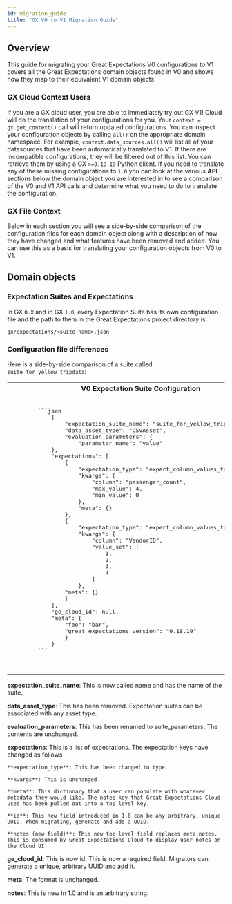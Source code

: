 ```yaml
---
id: migration_guide
title: "GX V0 to V1 Migration Guide"
---
```


## Overview
This guide for migrating your Great Expectations V0 configurations to V1 covers all the Great Expectations domain objects found in V0 and shows how they map to their equivalent V1 domain objects.

### GX Cloud Context Users
If you are a GX cloud user, you are able to immediately try out GX V1! Cloud will do the translation of your configurations for you. Your `context = gx.get_context()` call will return updated configurations. You can inspect your configuration objects by calling `all()` on the appropriate domain namespace. For example, `context.data_sources.all()` will list all of your datasources that have been automatically translated to V1. If there are incompatible configurations, they will be filtered out of this list. You can retrieve them by using a GX `>=0.18.19` Python client. If you need to translate any of these missing configurations to `1.0` you can look at the various **API** sections below the domain object you are interested in to see a comparison of the V0 and V1 API calls and determine what you need to do to translate the configuration.

### GX File Context 
Below in each section you will see a side-by-side comparison of the configuration files for each domain object along with a description of how they have changed and what features have been removed and added. You can use this as a basis for translating your configuration objects from V0 to V1.

## Domain objects

### Expectation Suites and Expectations
In GX `0.X` and in GX `1.0`, every Expectation Suite has its own configuration file and the path to them in the Great Expectations project directory is:

`gx/expectations/<suite_name>.json`

### Configuration file differences

Here is a side-by-side comparison of a suite called `suite_for_yellow_tripdata`:

<table>
    <tr>
        <th>V0 Expectation Suite Configuration</th>
        <th>V1 Expectation Suite Configuration</th>
    </tr>
    <tr>
        <td><pre>
        ```json
            {
                "expectation_suite_name": "suite_for_yellow_tripdata",
                "data_asset_type": "CSVAsset",
                "evaluation_parameters": {
                    "parameter_name": "value"
            },
            "expectations": [
                {
                    "expectation_type": "expect_column_values_to_be_between",
                    "kwargs": {
                        "column": "passenger_count",
                        "max_value": 4,
                        "min_value": 0
                    },
                    "meta": {}
                },
                {
                    "expectation_type": "expect_column_values_to_be_in_set",
                    "kwargs": {
                        "column": "VendorID",
                        "value_set": [
                            1,
                            2,
                            3,
                            4
                        ]
                    },
                "meta": {}
                }
            ],
            "ge_cloud_id": null,
            "meta": {
                "foo": "bar",
                "great_expectations_version": "0.18.19"
                }
            }              
        ```
        </pre></td>
        <td><pre>
        ```json
        {
            "name": "suite_for_yellow_tripdata",
            "suite_parameters": {
                "parameter_name": "value"
            },
            "expectations": [
                {
                    "type": "expect_column_values_to_be_between",
                    "kwargs": {
                        "column": "passenger_count",
                        "max_value": 4.0,
                        "min_value": 0.0
                    },
                    "meta": {},
                    "id": "24dc475c-38a3-4234-ab47-b13d0f233242"
                },
                {
                    "type": "expect_column_values_to_be_in_set",
                    "kwargs": {
                        "column": "VendorID",
                        "value_set": [
                            1,
                            2,
                            3,
                            4
                        ]
                    },
                    "meta": {},
                    "id": "d8b3b4e9-296f-4dd5-bd29-aac6a00cba1c"
                }
            ],
            "id": "77373d6f-3561-4d62-b150-96c36dccbe55",
            "meta": {
                "foo": "bar",
                "great_expectations_version": "1.0.0"
            },
            "notes": "This is a new field."
        }            
        ```
        </pre></td>
    </tr>
</table>

**expectation_suite_name**: This is now called name and has the name of the suite.

**data_asset_type**: This has been removed. Expectation suites can be associated with any asset type.

**evaluation_parameters**: This has been renamed to suite_parameters. The contents are unchanged.

**expectations**: This is a list of expectations. The expectation keys have changed as follows

    **expectation_type**: This has been changed to type.

    **kwargs**: This is unchanged

    **meta**: This dictionary that a user can populate with whatever metadata they would like. The notes key that Great Expectations Cloud used has been pulled out into a top level key.

    **id**: This new field introduced in 1.0 can be any arbitrary, unique UUID. When migrating, generate and add a UUID.

    **notes (new field)**: This new top-level field replaces meta.notes. This is consumed by Great Expectations Cloud to display user notes on the Cloud UI.

**ge_cloud_id**: This is now id. This is now a required field. Migrators can generate a unique, arbitrary UUID and add it.

**meta**: The format is unchanged.

**notes**: This is new in 1.0 and is an arbitrary string.